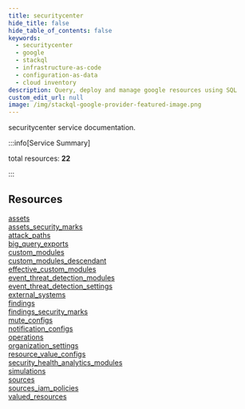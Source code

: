 ```yaml
---
title: securitycenter
hide_title: false
hide_table_of_contents: false
keywords:
  - securitycenter
  - google
  - stackql
  - infrastructure-as-code
  - configuration-as-data
  - cloud inventory
description: Query, deploy and manage google resources using SQL
custom_edit_url: null
image: /img/stackql-google-provider-featured-image.png
---
```


securitycenter service documentation.

:::info[Service Summary]

total resources: __22__  

:::

## Resources
<div class="row">
<div class="providerDocColumn">
<a href="/services/securitycenter/assets/">assets</a><br />
<a href="/services/securitycenter/assets_security_marks/">assets_security_marks</a><br />
<a href="/services/securitycenter/attack_paths/">attack_paths</a><br />
<a href="/services/securitycenter/big_query_exports/">big_query_exports</a><br />
<a href="/services/securitycenter/custom_modules/">custom_modules</a><br />
<a href="/services/securitycenter/custom_modules_descendant/">custom_modules_descendant</a><br />
<a href="/services/securitycenter/effective_custom_modules/">effective_custom_modules</a><br />
<a href="/services/securitycenter/event_threat_detection_modules/">event_threat_detection_modules</a><br />
<a href="/services/securitycenter/event_threat_detection_settings/">event_threat_detection_settings</a><br />
<a href="/services/securitycenter/external_systems/">external_systems</a><br />
<a href="/services/securitycenter/findings/">findings</a>
</div>
<div class="providerDocColumn">
<a href="/services/securitycenter/findings_security_marks/">findings_security_marks</a><br />
<a href="/services/securitycenter/mute_configs/">mute_configs</a><br />
<a href="/services/securitycenter/notification_configs/">notification_configs</a><br />
<a href="/services/securitycenter/operations/">operations</a><br />
<a href="/services/securitycenter/organization_settings/">organization_settings</a><br />
<a href="/services/securitycenter/resource_value_configs/">resource_value_configs</a><br />
<a href="/services/securitycenter/security_health_analytics_modules/">security_health_analytics_modules</a><br />
<a href="/services/securitycenter/simulations/">simulations</a><br />
<a href="/services/securitycenter/sources/">sources</a><br />
<a href="/services/securitycenter/sources_iam_policies/">sources_iam_policies</a><br />
<a href="/services/securitycenter/valued_resources/">valued_resources</a>
</div>
</div>